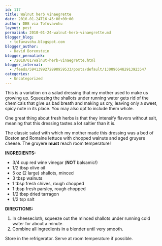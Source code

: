 ```yaml
---
id: 117
title: Walnut herb vinaegrette
date: 2010-01-24T16:45:00+00:00
author: DBB via Tofuvavohu
layout: post
permalink: 2010-01-24-walnut-herb-vinaegrette.md
blogger_blog:
  - tofuvavohu.blogspot.com
blogger_author:
  - David Borenstein
blogger_permalink:
  - /2010/01/walnut-herb-vinaegrette.html
blogger_internal:
  - /feeds/5941399272890959533/posts/default/1300966482913923547
categories:
  - Uncategorized
---
```

This is a variation on a salad dressing that my mother used to make us growing up. Squeezing the shallots under running water gets rid of the chemicals that give us bad breath and making us cry, leaving only a sweet, spicy note in its place. You may also opt to include them whole.

One great thing about fresh herbs is that they intensify flavors without salt, meaning that this dressing tastes a lot saltier than it is.

The classic salad with which my mother made this dressing was a bed of Boston and Romaine lettuce with chopped walnuts and aged gruyere cheese. The gruyere <span style="font-weight: bold;">must</span> reach room temperature!

<span style="font-weight: bold;">INGREDIENTS:</span> 

  * 3/4 cup red wine vinegar (<span style="font-weight: bold;">NOT</span> balsamic!)
  * 1/2 tbsp olive oil
  * 5 oz (2 large) shallots, minced
  * 3 tbsp walnuts
  * 1 tbsp fresh chives, rough chopped
  * 1 tbsp fresh parsley, rough chopped
  * 1/2 tbsp dried tarragon
  * 1/2 tsp salt

<span style="font-weight: bold;">DIRECTIONS:</span> 

  1. In cheesecloth, squeeze out the minced shallots under running cold water for about a minute.
  2. Combine all ingredients in a blender until very smooth.

Store in the refrigerator. Serve at room temperature if possible.